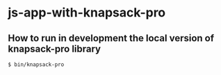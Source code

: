 # js-app-with-knapsack-pro

## How to run in development the local version of knapsack-pro library

```shell
$ bin/knapsack-pro
```
